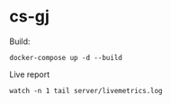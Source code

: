 # cs-gj

Build:
```
docker-compose up -d --build
```

Live report
```
watch -n 1 tail server/livemetrics.log
```
